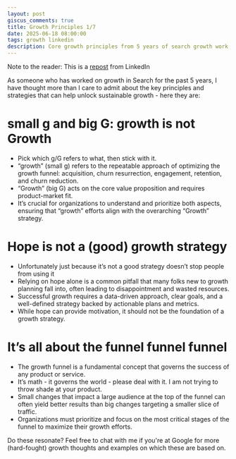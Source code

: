 ```yaml
---
layout: post
giscus_comments: true
title: Growth Principles 1/7
date: 2025-06-18 08:00:00
tags: growth linkedin
description: Core growth principles from 5 years of search growth work - distinguishing small-g growth from big-G Growth, avoiding hope as strategy, and focusing on funnel optimization.
---
```


Note to the reader: This is a [repost](https://www.linkedin.com/posts/yewjinlim_as-someone-who-has-worked-on-growth-in-search-activity-7175209200740937729-nYu-?utm_source=share&utm_medium=member_desktop&rcm=ACoAAAD4xmMBhqAf0RkmEot2NJkJA3gvq31H7Os) from LinkedIn

As someone who has worked on growth in Search for the past 5 years, I have thought more than I care to admit about the key principles and strategies that can help unlock sustainable growth - here they are:

# small g and big G: growth is not Growth

- Pick which g/G refers to what, then stick with it.
- “growth” (small g) refers to the repeatable approach of optimizing the growth funnel: acquisition, churn resurrection, engagement, retention, and churn reduction.
- “Growth” (big G) acts on the core value proposition and requires product-market fit.
- It’s crucial for organizations to understand and prioritize both aspects, ensuring that “growth” efforts align with the overarching “Growth” strategy.

# Hope is not a (good) growth strategy

- Unfortunately just because it’s not a good strategy doesn’t stop people from using it
- Relying on hope alone is a common pitfall that many folks new to growth planning fall into, often leading to disappointment and wasted resources.
- Successful growth requires a data-driven approach, clear goals, and a well-defined strategy backed by actionable plans and metrics.
- While hope can provide motivation, it should not be the foundation of a growth strategy.

# It’s all about the funnel funnel funnel

- The growth funnel is a fundamental concept that governs the success of any product or service.
- It’s math - it governs the world - please deal with it. I am not trying to throw shade at your product.
- Small changes that impact a large audience at the top of the funnel can often yield better results than big changes targeting a smaller slice of traffic.
- Organizations must prioritize and focus on the most critical stages of the funnel to maximize their growth efforts.

Do these resonate? Feel free to chat with me if you're at Google for more (hard-fought) growth thoughts and examples on which these are based on.
